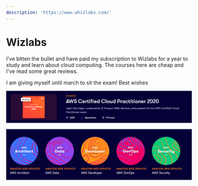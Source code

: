 ```yaml
---
description: 'https://www.whizlabs.com/'
---
```


# Wizlabs

I've bitten the bullet and have paid my subscription to Wizlabs for a year to study and learn about cloud computing. The courses here are cheap and I've read some great reviews.

I am giving myself until march to sit the exam! Best wishes

![](../../.gitbook/assets/image%20%285%29.png)

![](../../.gitbook/assets/image.png)

